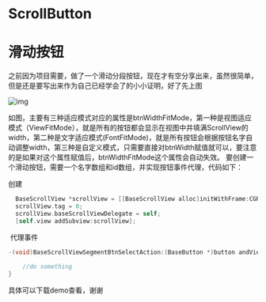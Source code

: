 # ScrollButton
滑动按钮
============

  之前因为项目需要，做了一个滑动分段按钮，现在才有空分享出来，虽然很简单，但是还是要写出来作为自己已经学会了的小小证明，好了先上图

![img](https://github.com/Yewenyu/ScrollButton/blob/master/ScrollButtonDemo1/ScrollButtonGif.gif)

  如图，主要有三种适应模式对应的属性是btnWidthFitMode，第一种是视图适应模式（ViewFitMode），就是所有的按钮都会显示在视图中并填满ScrollView的width，第二种是文字适应模式(FontFitMode)，就是所有按钮会根据按钮名字自动调整width，第三种是自定义模式，只需要直接对btnWidth赋值就可以，要注意的是如果对这个属性赋值后，btnWidthFitMode这个属性会自动失效。
  要创建一个滑动按钮，需要一个名字数组和id数组，并实现按钮事件代理，代码如下：
  
  创建
```Objective-C
  BaseScrollView *scrollView = [[BaseScrollView alloc]initWithFrame:CGRectMake(0, 50, self.view.frame.size.width, 50) andnameArray:@[@"1",@"2",@"3",@"4"] andIdArray:@[@1,@2,@3,@4]];
  scrollView.tag = 0;
  scrollView.baseScrollViewDelegate = self;
  [self.view addSubview:scrollView];
```
  代理事件
```Objective-C
-(void)BaseScrollViewSegmentBtnSelectAction:(BaseButton *)button andView:(id)view{
    
    //do something
}
```
具体可以下载demo查看，谢谢
